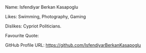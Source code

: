 Name: Isfendiyar Berkan Kasapoglu

Likes: Swimming, Photography, Gaming

Dislikes: Cypriot Politicians.

Favourite Quote: 

GitHub Profile URL: https://github.com/IsfendiyarBerkanKasapoglu
